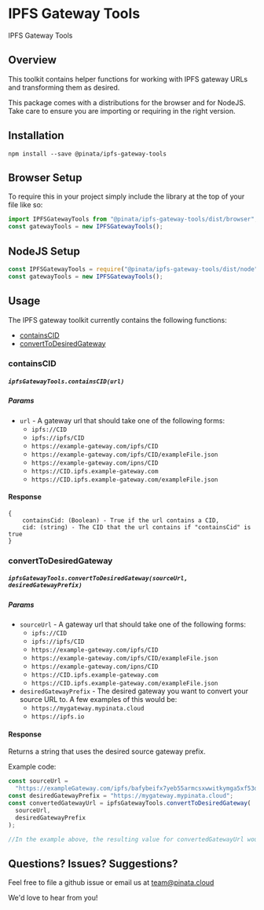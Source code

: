 # IPFS Gateway Tools

IPFS Gateway Tools

## Overview

This toolkit contains helper functions for working with IPFS gateway URLs and transforming them as desired.

This package comes with a distributions for the browser and for NodeJS. Take care to ensure you are importing or requiring in the right version.

## Installation

```
npm install --save @pinata/ipfs-gateway-tools
```

## Browser Setup

To require this in your project simply include the library at the top of your file like so:

```javascript
import IPFSGatewayTools from "@pinata/ipfs-gateway-tools/dist/browser";
const gatewayTools = new IPFSGatewayTools();
```

## NodeJS Setup

```javascript
const IPFSGatewayTools = require("@pinata/ipfs-gateway-tools/dist/node");
const gatewayTools = new IPFSGatewayTools();
```

## Usage

The IPFS gateway toolkit currently contains the following functions:

- [containsCID](#containsCID-anchor)
- [convertToDesiredGateway](#convertToDesiredGateway-anchor)

<a name="containsCID-anchor"></a>

### containsCID

##### `ipfsGatewayTools.containsCID(url)`

##### Params

- `url` - A gateway url that should take one of the following forms:
  - `ipfs://CID`
  - `ipfs://ipfs/CID`
  - `https://example-gateway.com/ipfs/CID`
  - `https://example-gateway.com/ipfs/CID/exampleFile.json`
  - `https://example-gateway.com/ipns/CID`
  - `https://CID.ipfs.example-gateway.com`
  - `https://CID.ipfs.example-gateway.com/exampleFile.json`

#### Response

```
{
    containsCid: (Boolean) - True if the url contains a CID,
    cid: (string) - The CID that the url contains if "containsCid" is true
}
```

<a name="convertToDesiredGateway-anchor"></a>

### convertToDesiredGateway

##### `ipfsGatewayTools.convertToDesiredGateway(sourceUrl, desiredGatewayPrefix)`

##### Params

- `sourceUrl` - A gateway url that should take one of the following forms:
  - `ipfs://CID`
  - `ipfs://ipfs/CID`
  - `https://example-gateway.com/ipfs/CID`
  - `https://example-gateway.com/ipfs/CID/exampleFile.json`
  - `https://example-gateway.com/ipns/CID`
  - `https://CID.ipfs.example-gateway.com`
  - `https://CID.ipfs.example-gateway.com/exampleFile.json`
- `desiredGatewayPrefix` - The desired gateway you want to convert your source URL to. A few examples of this would be:
  - `https://mygateway.mypinata.cloud`
  - `https://ipfs.io`

#### Response

Returns a string that uses the desired source gateway prefix.

Example code:

```javascript
const sourceUrl =
  "https://exampleGateway.com/ipfs/bafybeifx7yeb55armcsxwwitkymga5xf53dxiarykms3ygqic223w5sk3m";
const desiredGatewayPrefix = "https://mygateway.mypinata.cloud";
const convertedGatewayUrl = ipfsGatewayTools.convertToDesiredGateway(
  sourceUrl,
  desiredGatewayPrefix
);

//In the example above, the resulting value for convertedGatewayUrl would be: https://mygateway.mypinata.cloud/ipfs/bafybeifx7yeb55armcsxwwitkymga5xf53dxiarykms3ygqic223w5sk3m
```

## Questions? Issues? Suggestions?

Feel free to file a github issue or email us at team@pinata.cloud

We'd love to hear from you!
